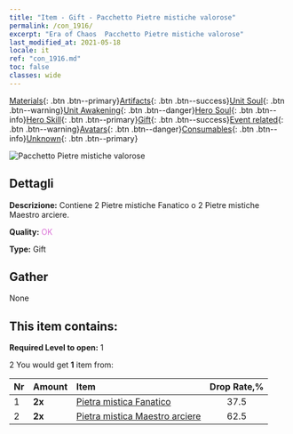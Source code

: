 ```yaml
---
title: "Item - Gift - Pacchetto Pietre mistiche valorose"
permalink: /con_1916/
excerpt: "Era of Chaos  Pacchetto Pietre mistiche valorose"
last_modified_at: 2021-05-18
locale: it
ref: "con_1916.md"
toc: false
classes: wide
---
```

 [Materials](/ItemsIT/){: .btn .btn--primary}[Artifacts](/ItemsIT/Artifacts/){: .btn .btn--success}[Unit Soul](/ItemsIT/UnitSoul/){: .btn .btn--warning}[Unit Awakening](/ItemsIT/UnitAwakening/){: .btn .btn--danger}[Hero Soul](/ItemsIT/HeroSoul/){: .btn .btn--info}[Hero Skill](/ItemsIT/HeroSkill/){: .btn .btn--primary}[Gift](/ItemsIT/Gift/){: .btn .btn--success}[Event related](/ItemsIT/Events/){: .btn .btn--warning}[Avatars](/ItemsIT/Avatars/){: .btn .btn--danger}[Consumables](/ItemsIT/Consumables/){: .btn .btn--info}[Unknown](/ItemsIT/Unknown/){: .btn .btn--primary}

 ![Pacchetto Pietre mistiche valorose](/images/t/i_907539.png)

## Dettagli
 **Descrizione:** Contiene 2 Pietre mistiche Fanatico o 2 Pietre mistiche Maestro arciere.

 **Quality:** <span style="color: #DA70D6">OK</span>

 **Type:** Gift

## Gather

  None

## This item contains:

 **Required Level to open:** 1

 2 You would get **1** item  from:

  | Nr | Amount |     Item    | Drop Rate,% |
  |:---|:-------|:------------|:---------:|
  | 1 |  **2x** | [Pietra mistica Fanatico](/ItemsIT/unt_286/) | 37.5 | 
  | 2 |  **2x** | [Pietra mistica Maestro arciere](/ItemsIT/unt_283/) | 62.5 | 

